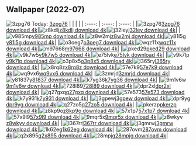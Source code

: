 ## Wallpaper (2022-07)
![3zpg76](https://w.wallhaven.cc/full/3z/wallhaven-3zpg76.png) Today: [3zpg76](https://th.wallhaven.cc/small/3z/3zpg76.jpg)
|      |      |      |
| :----: | :----: | :----: |
|![3zpg76](https://th.wallhaven.cc/small/3z/3zpg76.jpg)[3zpg76 download 4k](https://wallhaven.cc/w/3zpg76)|![z8kdlj](https://th.wallhaven.cc/small/z8/z8kdlj.jpg)[z8kdlj download 4k](https://wallhaven.cc/w/z8kdlj)|![j32ley](https://th.wallhaven.cc/small/j3/j32ley.jpg)[j32ley download 4k](https://wallhaven.cc/w/j32ley)|
|![v985mp](https://th.wallhaven.cc/small/v9/v985mp.jpg)[v985mp download 4k](https://wallhaven.cc/w/v985mp)|![z8w2mj](https://th.wallhaven.cc/small/z8/z8w2mj.jpg)[z8w2mj download 4k](https://wallhaven.cc/w/z8w2mj)|![y81l5g](https://th.wallhaven.cc/small/y8/y81l5g.jpg)[y81l5g download 4k](https://wallhaven.cc/w/y81l5g)|
|![o3oeg7](https://th.wallhaven.cc/small/o3/o3oeg7.jpg)[o3oeg7 download 4k](https://wallhaven.cc/w/o3oeg7)|![wqz11x](https://th.wallhaven.cc/small/wq/wqz11x.jpg)[wqz11x download 4k](https://wallhaven.cc/w/wqz11x)|![m97668](https://th.wallhaven.cc/small/m9/m97668.jpg)[m97668 download 4k](https://wallhaven.cc/w/m97668)|
|![pked29](https://th.wallhaven.cc/small/pk/pked29.jpg)[pked29 download 4k](https://wallhaven.cc/w/pked29)|![v9k7w5](https://th.wallhaven.cc/small/v9/v9k7w5.jpg)[v9k7w5 download 4k](https://wallhaven.cc/w/v9k7w5)|![e75lvk](https://th.wallhaven.cc/small/e7/e75lvk.jpg)[e75lvk download 4k](https://wallhaven.cc/w/e75lvk)|
|![v9k7lp](https://th.wallhaven.cc/small/v9/v9k7lp.jpg)[v9k7lp download 4k](https://wallhaven.cc/w/v9k7lp)|![o3p8x5](https://th.wallhaven.cc/small/o3/o3p8x5.jpg)[o3p8x5 download 4k](https://wallhaven.cc/w/o3p8x5)|![l365ry](https://th.wallhaven.cc/small/l3/l365ry.jpg)[l365ry download 4k](https://wallhaven.cc/w/l365ry)|
|![x8rq8z](https://th.wallhaven.cc/small/x8/x8rq8z.jpg)[x8rq8z download 4k](https://wallhaven.cc/w/x8rq8z)|![57e7k9](https://th.wallhaven.cc/small/57/57e7k9.jpg)[57e7k9 download 4k](https://wallhaven.cc/w/57e7k9)|![wq9vx6](https://th.wallhaven.cc/small/wq/wq9vx6.jpg)[wq9vx6 download 4k](https://wallhaven.cc/w/wq9vx6)|
|![3zmrjd](https://th.wallhaven.cc/small/3z/3zmrjd.jpg)[3zmrjd download 4k](https://wallhaven.cc/w/3zmrjd)|![y81837](https://th.wallhaven.cc/small/y8/y81837.jpg)[y81837 download 4k](https://wallhaven.cc/w/y81837)|![k7yg36](https://th.wallhaven.cc/small/k7/k7yg36.jpg)[k7yg36 download 4k](https://wallhaven.cc/w/k7yg36)|
|![9m1v6w](https://th.wallhaven.cc/small/9m/9m1v6w.jpg)[9m1v6w download 4k](https://th.wallhaven.cc/small/9m/9m1v6w.jpg)|![728l89](https://th.wallhaven.cc/small/72/728l89.jpg)[728l89 download 4k](https://th.wallhaven.cc/small/72/728l89.jpg)|![dpr2xl](https://th.wallhaven.cc/small/dp/dpr2xl.jpg)[dpr2xl download 4k](https://th.wallhaven.cc/small/dp/dpr2xl.jpg)|
|![q27gxq](https://th.wallhaven.cc/small/q2/q27gxq.jpg)[q27gxq download 4k](https://th.wallhaven.cc/small/q2/q27gxq.jpg)|![57e573](https://th.wallhaven.cc/small/57/57e573.jpg)[57e573 download 4k](https://th.wallhaven.cc/small/57/57e573.jpg)|![k7y931](https://th.wallhaven.cc/small/k7/k7y931.jpg)[k7y931 download 4k](https://th.wallhaven.cc/small/k7/k7y931.jpg)|
|![j3gpew](https://th.wallhaven.cc/small/j3/j3gpew.jpg)[j3gpew download 4k](https://th.wallhaven.cc/small/j3/j3gpew.jpg)|![dpr9yg](https://th.wallhaven.cc/small/dp/dpr9yg.jpg)[dpr9yg download 4k](https://th.wallhaven.cc/small/dp/dpr9yg.jpg)|![q27zo5](https://th.wallhaven.cc/small/q2/q27zo5.jpg)[q27zo5 download 4k](https://th.wallhaven.cc/small/q2/q27zo5.jpg)|
|![pkerzp](https://th.wallhaven.cc/small/pk/pkerzp.jpg)[pkerzp download 4k](https://th.wallhaven.cc/small/pk/pkerzp.jpg)|![z8kp9o](https://th.wallhaven.cc/small/z8/z8kp9o.jpg)[z8kp9o download 4k](https://th.wallhaven.cc/small/z8/z8kp9o.jpg)|![57x1p7](https://th.wallhaven.cc/small/57/57x1p7.jpg)[57x1p7 download 4k](https://th.wallhaven.cc/small/57/57x1p7.jpg)|
|![57x9l9](https://th.wallhaven.cc/small/57/57x9l9.jpg)[57x9l9 download 4k](https://th.wallhaven.cc/small/57/57x9l9.jpg)|![9mqr5x](https://th.wallhaven.cc/small/9m/9mqr5x.jpg)[9mqr5x download 4k](https://th.wallhaven.cc/small/9m/9mqr5x.jpg)|![z8wkyv](https://th.wallhaven.cc/small/z8/z8wkyv.jpg)[z8wkyv download 4k](https://th.wallhaven.cc/small/z8/z8wkyv.jpg)|
|![l367rr](https://th.wallhaven.cc/small/l3/l367rr.jpg)[l367rr download 4k](https://th.wallhaven.cc/small/l3/l367rr.jpg)|![j3gmrw](https://th.wallhaven.cc/small/j3/j3gmrw.jpg)[j3gmrw download 4k](https://th.wallhaven.cc/small/j3/j3gmrw.jpg)|![1k62eg](https://th.wallhaven.cc/small/1k/1k62eg.jpg)[1k62eg download 4k](https://th.wallhaven.cc/small/1k/1k62eg.jpg)|
|![287ovm](https://th.wallhaven.cc/small/28/287ovm.jpg)[287ovm download 4k](https://th.wallhaven.cc/small/28/287ovm.jpg)|![q2x895](https://th.wallhaven.cc/small/q2/q2x895.jpg)[q2x895 download 4k](https://th.wallhaven.cc/small/q2/q2x895.jpg)|![28mpjg](https://th.wallhaven.cc/small/28/28mpjg.jpg)[28mpjg download 4k](https://th.wallhaven.cc/small/28/28mpjg.jpg)|

